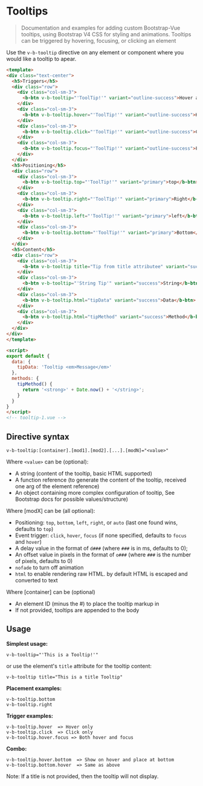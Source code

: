 # Tooltips

> Documentation and examples for adding custom Bootstrap-Vue tooltips, using Bootstrap V4 CSS for
styling and animations. Tooltips can be triggered by hovering, focusing, or clicking an element

Use the `v-b-tooltip` directive on any element or component where you would like a tooltip
to apear.

```html
<template>
<div class="text-center">
  <h5>Triggers</h5>
  <div class="row">
    <div class="col-sm-3">
      <b-btn v-b-tooltip="'ToolTip!'" variant="outline-success">Hover and Focus</b-btn>
    </div>
    <div class="col-sm-3">
      <b-btn v-b-tooltip.hover="'ToolTip!'" variant="outline-success">Hover</b-btn>
    </div>
    <div class="col-sm-3">
      <b-btn v-b-tooltip.click="'ToolTip!'" variant="outline-success">Click</b-btn>
    </div>
    <div class="col-sm-3">
      <b-btn v-b-tooltip.focus="'ToolTip!'" variant="outline-success">Fucus</b-btn>
    </div>
  </div>
  <h5>Positioning</h5>
  <div class="row">
    <div class="col-sm-3">
      <b-btn v-b-tooltip.top="'ToolTip!'" variant="primary">top</b-btn>
    </div>
    <div class="col-sm-3">
      <b-btn v-b-tooltip.right="'ToolTip!'" variant="primary">Right</b-btn>
    </div>
    <div class="col-sm-3">
      <b-btn v-b-tooltip.left="'ToolTip!'" variant="primary">left</b-btn>
    </div>
    <div class="col-sm-3">
      <b-btn v-b-tooltip.bottom="'ToolTip!'" variant="primary">Bottom</b-btn>
    </div>
  </div>
  <h5>Content</h5>
  <div class="row">
    <div class="col-sm-3">
      <b-btn v-b-tooltip title="Tip from title attributee" variant="success">Title</b-btn>
    </div>
    <div class="col-sm-3">
      <b-btn v-b-tooltip="'String Tip'" variant="success">String</b-btn>
    </div>
    <div class="col-sm-3">
      <b-btn v-b-tooltip.html="tipData" variant="success">Data</b-btn>
    </div>
    <div class="col-sm-3">
      <b-btn v-b-tooltip.html="tipMethod" variant="success">Method</b-btn>
    </div>
  </div>
</div>
</template>

<script>
export default {
  data: {
    tipData: 'Tooltip <em>Message</em>'
  },
  methods: {
    tipMethod() {
      return '<strong>' + Date.now() + '</string>';
    }
  }
}
</script>
<!-- tooltip-1.vue -->
```

## Directive syntax

```
v-b-tooltip:[container].[mod1].[mod2].[...].[modN]="<value>"
```

Where `<value>` can be (optional):
 - A string (content of the tooltip, basic HTML supported)
 - A function reference (to generate the content of the tooltip, received one arg of the element reference)
 - An object containing more complex configuration of tooltip, See Bootstrap docs for possible values/structure)

Where [modX] can be (all optional):
 - Positioning: `top`, `bottom`, `left`, `right`, or `auto` (last one found wins, defaults to `top`)
 - Event trigger: `click`, `hover`, `focus` (if none specified, defaults to `focus` and `hover`)
 - A delay value in the format of `d###` (where `###` is in ms, defaults to 0);
 - An offset value in pixels in the format of `o###` (where `###` is the number of pixels, defaults to 0)
 - `nofade` to turn off animation
 - `html` to enable rendering raw HTML. by default HTML is escaped and converted to text

Where [container] can be (optional)
 - An element ID (minus the #) to place the tooltip markup in
 - If not provided, tooltips are appended to the body

## Usage

**Simplest usage:**
```
v-b-tooltip="'This is a Tooltip!'"
```
or use the element's `title` attribute for the tooltip content:
```
v-b-tooltip title="This is a title Tooltip"
```
**Placement examples:**
```
v-b-tooltip.bottom
v-b-tooltip.right
```
**Trigger examples:**
```
v-b-tooltip.hover  => Hover only
v-b-tooltip.click  => Click only
v-b-tooltip.hover.focus => Both hover and focus
```

**Combo:**
```
v-b-tooltip.hover.bottom  => Show on hover and place at bottom
v-b-tooltip.bottom.hover  => Same as above
```

Note: If a title is not provided, then the tooltip will not display.

